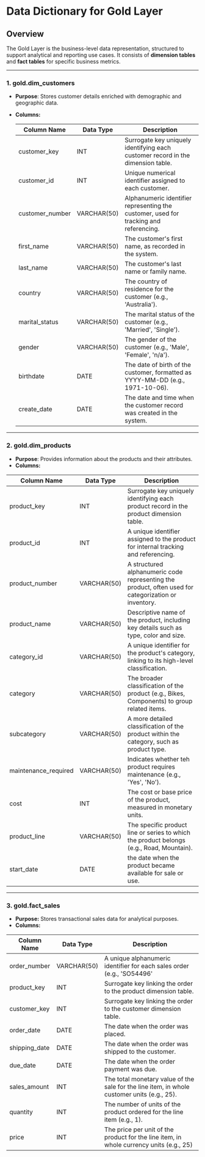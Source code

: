 # **Data Dictionary for Gold Layer**

## **Overview**

The Gold Layer is the business-level data representation, structured to support analytical and reporting use cases. It consists of **dimension tables** and **fact tables** for specific business metrics.

---------------------------------------------------------------------------------------------------

### 1. gold.dim_customers

- **Purpose**: Stores customer details enriched with demographic and geographic data.
- **Columns:**

  |**Column Name**| **Data Type** | **Description** |
  |---------------|---------------|-----------------|
  | customer_key  | INT           | Surrogate key uniquely identifying each customer record in the dimension table. |
  | customer_id   | INT           | Unique numerical identifier assigned to each customer. |
  | customer_number| VARCHAR(50)  | Alphanumeric identifier representing the customer, used for tracking and referencing. |
  | first_name    | VARCHAR(50)   | The customer's first name, as recorded in the system.|
  | last_name     | VARCHAR(50)   | The customer's last name or family name. |
  | country       | VARCHAR(50)   | The country of residence for the customer (e.g., 'Australia'). |
  | marital_status| VARCHAR(50)   | The marital status of the customer (e.g., 'Married', 'Single'). |
  | gender | VARCHAR(50) | The gender of the customer (e.g., 'Male', 'Female', 'n/a'). |
  | birthdate | DATE | The date of birth of the customer, formatted as YYYY-MM-DD (e.g., 1971-10-06). |
  | create_date | DATE | The date and time when the customer record was created in the system. |

-------------------------------------------------------------------------------------------------

### 2. gold.dim_products

- **Purpose**: Provides information about the products and their attributes.
- **Columns:**

 |**Column Name**| **Data Type** | **Description** |
 |---------------|---------------|-----------------|
 | product_key | INT | Surrogate key uniquely identifying each product record in the product dimension table. |
 | product_id | INT | A unique identifier assigned to the product for internal tracking and referencing. |
 | product_number | VARCHAR(50) | A structured alphanumeric code representing the product, often used for categorization or inventory.|
 | product_name | VARCHAR(50) | Descriptive name of the product, including key details such as type, color and size. |
 | category_id | VARCHAR(50) | A unique identifier for the product's category, linking to its high-level classification.|
 | category | VARCHAR(50) | The broader classification of the product (e.g., Bikes, Components) to group related items. |
 | subcategory | VARCHAR(50) | A more detailed classification of the product within the category, such as product type. |
 | maintenance_required | VARCHAR(50) | Indicates whether teh product requires maintenance (e.g., 'Yes', 'No'). |
 | cost | INT | The cost or base price of the product, measured in monetary units.|
 | product_line | VARCHAR(50) | The specific product line or series to which the product belongs (e.g., Road, Mountain). |
 | start_date | DATE | the date when the product became available for sale or use. |

 ------------------------------------------------------------------------------------------------

 ### 3. gold.fact_sales

- **Purpose:** Stores transactional sales data for analytical purposes.
- **Columns:**

 |**Column Name**| **Data Type** | **Description** |
 |---------------|---------------|-----------------|
 | order_number | VARCHAR(50) | A unique alphanumeric identifier for each sales order (e.g., 'SO54496' |
 | product_key | INT | Surrogate key linking the order to the product dimension table. |
 | customer_key | INT | Surrogate key linking the order to the customer dimension table. |
 | order_date | DATE | The date when the order was placed. |
 | shipping_date | DATE | The date when the order was shipped to the customer. | 
 | due_date | DATE | The date when the order payment was due.|
 | sales_amount | INT | The total monetary value of the sale for the line item, in whole customer units (e.g., 25). |
 | quantity | INT | The number of units of the product ordered for the line item (e.g., 1). |
 | price | INT | The price per unit of the product for the line item, in whole currency units (e.g., 25) |
